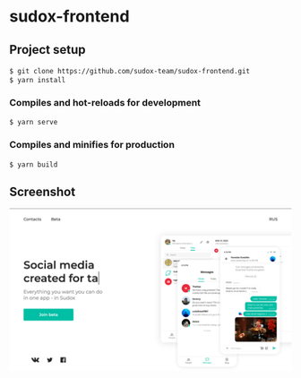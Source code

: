 # sudox-frontend

## Project setup
```
$ git clone https://github.com/sudox-team/sudox-frontend.git
$ yarn install
```

### Compiles and hot-reloads for development
```
$ yarn serve
```

### Compiles and minifies for production
```
$ yarn build
```

## Screenshot
![Screenshot](assets/screenshot.png)